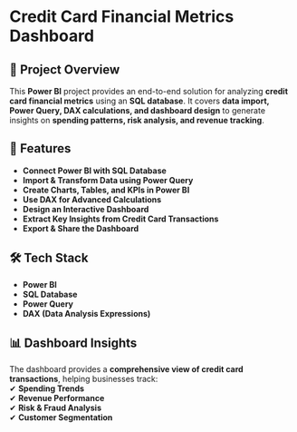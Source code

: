 # Credit Card Financial Metrics Dashboard  

## 📌 Project Overview  
This **Power BI** project provides an end-to-end solution for analyzing **credit card financial metrics** using an **SQL database**. It covers **data import, Power Query, DAX calculations, and dashboard design** to generate insights on **spending patterns, risk analysis, and revenue tracking**.  

## 🚀 Features  
- **Connect Power BI with SQL Database**  
- **Import & Transform Data using Power Query**  
- **Create Charts, Tables, and KPIs in Power BI**  
- **Use DAX for Advanced Calculations**  
- **Design an Interactive Dashboard**  
- **Extract Key Insights from Credit Card Transactions**  
- **Export & Share the Dashboard**  

## 🛠 Tech Stack  
- **Power BI**  
- **SQL Database**  
- **Power Query**  
- **DAX (Data Analysis Expressions)**  

## 📊 Dashboard Insights  
The dashboard provides a **comprehensive view of credit card transactions**, helping businesses track:  
✔ **Spending Trends**  
✔ **Revenue Performance**  
✔ **Risk & Fraud Analysis**  
✔ **Customer Segmentation**  
